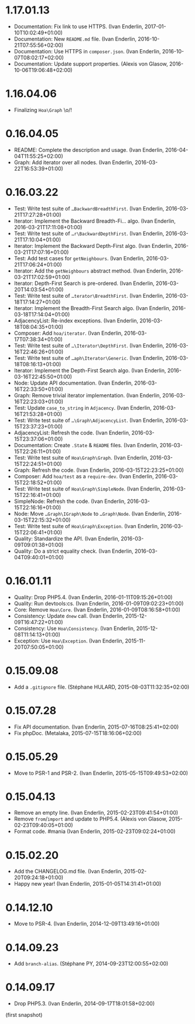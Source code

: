 # 1.17.01.13

  * Documentation: Fix link to use HTTPS. (Ivan Enderlin, 2017-01-10T10:02:49+01:00)
  * Documentation: New `README.md` file. (Ivan Enderlin, 2016-10-21T07:55:56+02:00)
  * Documentation: Use HTTPS in `composer.json`. (Ivan Enderlin, 2016-10-07T08:02:17+02:00)
  * Documentation: Update support properties. (Alexis von Glasow, 2016-10-06T19:06:48+02:00)

# 1.16.04.06

  * Finalizing `Hoa\Graph` \o/!

# 0.16.04.05

  * README: Complete the description and usage. (Ivan Enderlin, 2016-04-04T11:55:25+02:00)
  * Graph: Add iterator over all nodes. (Ivan Enderlin, 2016-03-22T16:53:39+01:00)

# 0.16.03.22

  * Test: Write test suite of `…BackwardBreadthFirst`. (Ivan Enderlin, 2016-03-21T17:27:28+01:00)
  * Iterator: Implement the Backward Breadth-Fi… algo. (Ivan Enderlin, 2016-03-21T17:11:08+01:00)
  * Test: Write test suite of `…r\BackwardDepthFirst`. (Ivan Enderlin, 2016-03-21T17:10:04+01:00)
  * Iterator: Implement the Backward Depth-First algo. (Ivan Enderlin, 2016-03-21T17:07:16+01:00)
  * Test: Add test cases for `getNeighbours`. (Ivan Enderlin, 2016-03-21T17:06:24+01:00)
  * Iterator: Add the `getNeighbours` abstract method. (Ivan Enderlin, 2016-03-21T17:02:59+01:00)
  * Iterator: Depth-First Search is pre-ordered. (Ivan Enderlin, 2016-03-20T14:03:54+01:00)
  * Test: Write test suite of `…terator\BreadthFirst`. (Ivan Enderlin, 2016-03-18T17:14:27+01:00)
  * Iterator: Implement the Breadth-First Search algo. (Ivan Enderlin, 2016-03-18T17:14:04+01:00)
  * AdjacencyList: Re-index exceptions. (Ivan Enderlin, 2016-03-18T08:04:35+01:00)
  * Composer: Add `hoa/iterator`. (Ivan Enderlin, 2016-03-17T07:38:34+01:00)
  * Test: Write test suite of `…\Iterator\DepthFirst`. (Ivan Enderlin, 2016-03-16T22:46:26+01:00)
  * Test: Write test suite of `…aph\Iterator\Generic`. (Ivan Enderlin, 2016-03-18T08:16:13+01:00)
  * Iterator: Implement the Depth-First Search algo. (Ivan Enderlin, 2016-03-16T22:45:50+01:00)
  * Node: Update API documentation. (Ivan Enderlin, 2016-03-16T22:33:50+01:00)
  * Graph: Remove trivial iterator implementation. (Ivan Enderlin, 2016-03-16T22:23:03+01:00)
  * Test: Update `case_to_string` in `Adjacency`. (Ivan Enderlin, 2016-03-16T21:53:28+01:00)
  * Test: Write test suite of `…\Graph\AdjacencyList`. (Ivan Enderlin, 2016-03-15T23:37:23+01:00)
  * AdjacencyList: Refresh the code. (Ivan Enderlin, 2016-03-15T23:37:06+01:00)
  * Documentation: Create `.State` & `README` files. (Ivan Enderlin, 2016-03-15T22:26:11+01:00)
  * Test: Write test suite of `Hoa\Graph\Graph`. (Ivan Enderlin, 2016-03-15T22:24:51+01:00)
  * Graph: Refresh the code. (Ivan Enderlin, 2016-03-15T22:23:25+01:00)
  * Composer: Add `hoa/test` as a `require-dev`. (Ivan Enderlin, 2016-03-15T22:18:52+01:00)
  * Test: Write test suite of `Hoa\Graph\SimpleNode`. (Ivan Enderlin, 2016-03-15T22:16:41+01:00)
  * SimpleNode: Refresh the code. (Ivan Enderlin, 2016-03-15T22:16:16+01:00)
  * Node: Move `…Graph\IGraph\Node` to `…Graph\Node`. (Ivan Enderlin, 2016-03-15T22:15:32+01:00)
  * Test: Write test suite of `Hoa\Graph\Exception`. (Ivan Enderlin, 2016-03-15T22:06:41+01:00)
  * Quality: Standardize the API. (Ivan Enderlin, 2016-03-09T09:01:38+01:00)
  * Quality: Do a strict equality check. (Ivan Enderlin, 2016-03-04T09:40:01+01:00)

# 0.16.01.11

  * Quality: Drop PHP5.4. (Ivan Enderlin, 2016-01-11T09:15:26+01:00)
  * Quality: Run devtools:cs. (Ivan Enderlin, 2016-01-09T09:02:23+01:00)
  * Core: Remove `Hoa\Core`. (Ivan Enderlin, 2016-01-09T08:16:58+01:00)
  * Consistency: Update `dnew` call. (Ivan Enderlin, 2015-12-09T16:47:22+01:00)
  * Consistency: Use `Hoa\Consistency`. (Ivan Enderlin, 2015-12-08T11:14:13+01:00)
  * Exception: Use `Hoa\Exception`. (Ivan Enderlin, 2015-11-20T07:50:05+01:00)

# 0.15.09.08

  * Add a `.gitignore` file. (Stéphane HULARD, 2015-08-03T11:32:35+02:00)

# 0.15.07.28

  * Fix API documentation. (Ivan Enderlin, 2015-07-16T08:25:41+02:00)
  * Fix phpDoc. (Metalaka, 2015-07-15T18:16:06+02:00)

# 0.15.05.29

  * Move to PSR-1 and PSR-2. (Ivan Enderlin, 2015-05-15T09:49:53+02:00)

# 0.15.04.13

  * Remove an empty line. (Ivan Enderlin, 2015-02-23T09:41:54+01:00)
  * Remove `from`/`import` and update to PHP5.4. (Alexis von Glasow, 2015-02-23T09:40:05+01:00)
  * Format code. #mania (Ivan Enderlin, 2015-02-23T09:02:24+01:00)

# 0.15.02.20

  * Add the CHANGELOG.md file. (Ivan Enderlin, 2015-02-20T09:24:18+01:00)
  * Happy new year! (Ivan Enderlin, 2015-01-05T14:31:41+01:00)

# 0.14.12.10

  * Move to PSR-4. (Ivan Enderlin, 2014-12-09T13:49:16+01:00)

# 0.14.09.23

  * Add `branch-alias`. (Stéphane PY, 2014-09-23T12:00:55+02:00)

# 0.14.09.17

  * Drop PHP5.3. (Ivan Enderlin, 2014-09-17T18:01:58+02:00)

(first snapshot)
